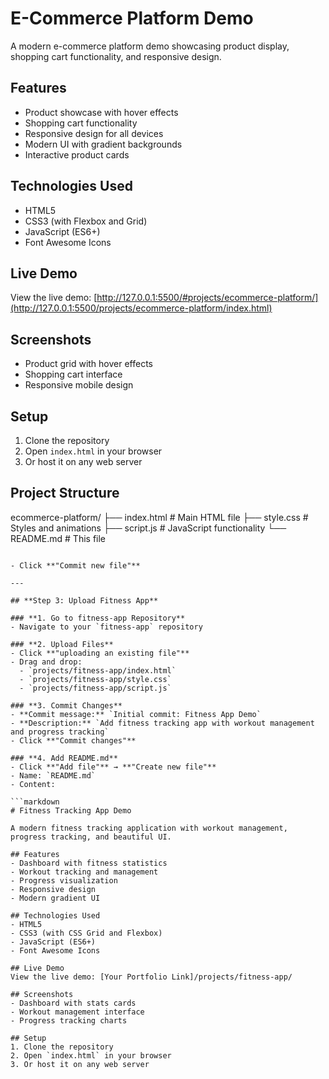 # E-Commerce Platform Demo

A modern e-commerce platform demo showcasing product display, shopping cart functionality, and responsive design.

## Features
- Product showcase with hover effects
- Shopping cart functionality
- Responsive design for all devices
- Modern UI with gradient backgrounds
- Interactive product cards

## Technologies Used
- HTML5
- CSS3 (with Flexbox and Grid)
- JavaScript (ES6+)
- Font Awesome Icons

## Live Demo
View the live demo: [http://127.0.0.1:5500/#projects/ecommerce-platform/](http://127.0.0.1:5500/projects/ecommerce-platform/index.html)

## Screenshots
- Product grid with hover effects
- Shopping cart interface
- Responsive mobile design

## Setup
1. Clone the repository
2. Open `index.html` in your browser
3. Or host it on any web server

## Project Structure
ecommerce-platform/
├── index.html # Main HTML file
├── style.css # Styles and animations
├── script.js # JavaScript functionality
└── README.md # This file
```

- Click **"Commit new file"**

---

## **Step 3: Upload Fitness App**

### **1. Go to fitness-app Repository**
- Navigate to your `fitness-app` repository

### **2. Upload Files**
- Click **"uploading an existing file"**
- Drag and drop:
  - `projects/fitness-app/index.html`
  - `projects/fitness-app/style.css`
  - `projects/fitness-app/script.js`

### **3. Commit Changes**
- **Commit message:** `Initial commit: Fitness App Demo`
- **Description:** `Add fitness tracking app with workout management and progress tracking`
- Click **"Commit changes"**

### **4. Add README.md**
- Click **"Add file"** → **"Create new file"**
- Name: `README.md`
- Content:

```markdown
# Fitness Tracking App Demo

A modern fitness tracking application with workout management, progress tracking, and beautiful UI.

## Features
- Dashboard with fitness statistics
- Workout tracking and management
- Progress visualization
- Responsive design
- Modern gradient UI

## Technologies Used
- HTML5
- CSS3 (with CSS Grid and Flexbox)
- JavaScript (ES6+)
- Font Awesome Icons

## Live Demo
View the live demo: [Your Portfolio Link]/projects/fitness-app/

## Screenshots
- Dashboard with stats cards
- Workout management interface
- Progress tracking charts

## Setup
1. Clone the repository
2. Open `index.html` in your browser
3. Or host it on any web server
```


